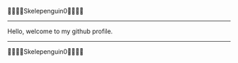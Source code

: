 🐧🐧🐧🐧Skelepenguin0🐧🐧🐧🐧
____________________________________
Hello, welcome to my github profile.
____________________________________
🐧🐧🐧🐧Skelepenguin0🐧🐧🐧🐧


<!---
Skelepenguin0/Skelepenguin0 is a ✨ special ✨ repository because its `README.md` (this file) appears on your GitHub profile.
You can click the Preview link to take a look at your changes.
--->
